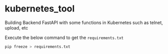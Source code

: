 # kubernetes_tool
Building Backend FastAPI with some functions in Kubernetes such as telnet, upload, etc

Execute the below command to get the `requirements.txt`
```bash
pip freeze > requirements.txt
```